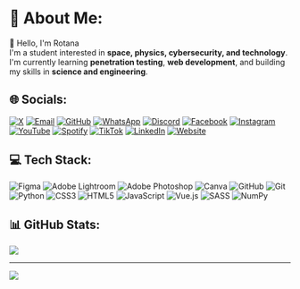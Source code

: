 # 💫 About Me:
👋 Hello, I'm Rotana</br>
    I'm a student interested in **space, physics, cybersecurity, and technology**.  <br>I'm currently learning **penetration testing**, **web development**, and building my skills in **science and engineering**.<br>


## 🌐 Socials:
[![X](https://img.shields.io/badge/X-000000?style=flat-square&logo=X&logoColor=white)](https://x.com/bOrARoTanA)
[![Email](https://img.shields.io/badge/Email-D14836?style=flat-square&logo=gmail&logoColor=white)](mailto:dev.rotana@gmail.com)
[![GitHub](https://img.shields.io/badge/GitHub-181717?style=flat-square&logo=github&logoColor=white)](https://github.com/borarotana)
[![WhatsApp](https://img.shields.io/badge/WhatsApp-25D366?style=flat-square&logo=whatsapp&logoColor=white)](https://wa.me)
[![Discord](https://img.shields.io/badge/Discord-5865F2?style=flat-square&logo=discord&logoColor=white)](https://discord.gg/6EX8mpx2)
[![Facebook](https://img.shields.io/badge/Facebook-1877F2?style=flat-square&logo=facebook&logoColor=white)](https://www.facebook.com)
[![Instagram](https://img.shields.io/badge/Instagram-E4405F?style=flat-square&logo=instagram&logoColor=white)](https://www.instagram.com/borarotana)
[![YouTube](https://img.shields.io/badge/YouTube-FF0000?style=flat-square&logo=youtube&logoColor=white)](https://www.youtube.com/@bOrARoTanAA)
[![Spotify](https://img.shields.io/badge/Spotify-1DB954?style=flat-square&logo=spotify&logoColor=white)](https://open.spotify.com/user/31jeet5wbugu6znxhipza2dh5xpq?si=f01484dae4d44d1e)
[![TikTok](https://img.shields.io/badge/TikTok-000000?style=flat-square&logo=tiktok&logoColor=white)](https://www.tiktok.com)
[![LinkedIn](https://img.shields.io/badge/LinkedIn-0A66C2?style=flat-square&logo=linkedin&logoColor=white)](https://www.linkedin.com)
[![Website](https://img.shields.io/badge/Website-000000?style=flat-square&logo=vercel&logoColor=white)](https://borarotana.github.io/roadmap-for-frontend/)

## 💻 Tech Stack:
![Figma](https://img.shields.io/badge/figma-%23F24E1E.svg?style=flat-square&logo=figma&logoColor=white) 
![Adobe Lightroom](https://img.shields.io/badge/Adobe%20Lightroom-31A8FF.svg?style=flat-square&logo=Adobe%20Lightroom&logoColor=white) 
![Adobe Photoshop](https://img.shields.io/badge/adobe%20photoshop-%2331A8FF.svg?style=flat-square&logo=adobe%20photoshop&logoColor=white) 
![Canva](https://img.shields.io/badge/Canva-%2300C4CC.svg?style=flat-square&logo=Canva&logoColor=white) 
![GitHub](https://img.shields.io/badge/github-%23121011.svg?style=flat-square&logo=github&logoColor=white) 
![Git](https://img.shields.io/badge/git-%23F05033.svg?style=flat-square&logo=git&logoColor=white) 
![Python](https://img.shields.io/badge/python-3670A0?style=flat-square&logo=python&logoColor=ffdd54) 
![CSS3](https://img.shields.io/badge/css3-%231572B6.svg?style=flat-square&logo=css3&logoColor=white) 
![HTML5](https://img.shields.io/badge/html5-%23E34F26.svg?style=flat-square&logo=html5&logoColor=white) 
![JavaScript](https://img.shields.io/badge/javascript-%23323330.svg?style=flat-square&logo=javascript&logoColor=%23F7DF1E) 
![Vue.js](https://img.shields.io/badge/vue.js-%2335495e.svg?style=flat-square&logo=vuedotjs&logoColor=%234FC08D) 
![SASS](https://img.shields.io/badge/SASS-hotpink.svg?style=flat-square&logo=SASS&logoColor=white) 
![NumPy](https://img.shields.io/badge/numpy-%23013243.svg?style=flat-square&logo=numpy&logoColor=white)

## 📊 GitHub Stats:
![](https://github-readme-stats.vercel.app/api/top-langs/?username=borarotana&theme=dark&hide_border=false&include_all_commits=false&count_private=false&layout=compact)

---
[![](https://visitcount.itsvg.in/api?id=borarotana&icon=0&color=0)](https://visitcount.itsvg.in)

<!-- Proudly created with GPRM ( https://gprm.itsvg.in ) -->
